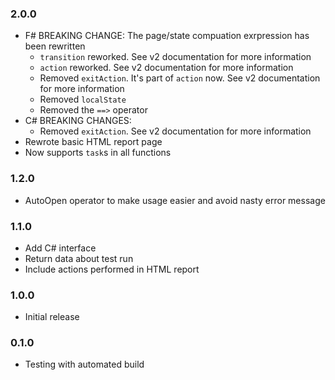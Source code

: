 ### 2.0.0
* F# BREAKING CHANGE: The page/state compuation exrpression has been rewritten
    * `transition` reworked. See v2 documentation for more information
    * `action` reworked. See v2 documentation for more information
    * Removed `exitAction`. It's part of `action` now. See v2 documentation for more information
    * Removed `localState`
    * Removed the `==>` operator
* C# BREAKING CHANGES:
    * Removed `exitAction`. See v2 documentation for more information
* Rewrote basic HTML report page
* Now supports `task`s in all functions

### 1.2.0
* AutoOpen operator to make usage easier and avoid nasty error message

### 1.1.0
* Add C# interface
* Return data about test run
* Include actions performed in HTML report

### 1.0.0
* Initial release

### 0.1.0
* Testing with automated build

